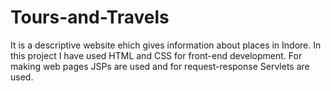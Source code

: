 # Tours-and-Travels
It is a descriptive website ehich gives information about places in Indore.
In this project I have used HTML and CSS for front-end development.
For making web pages JSPs are used and for request-response Servlets are used. 
